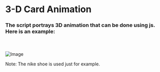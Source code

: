 # 3-D Card Animation

### <p> The script portrays 3D animation that can be done using js. <br/> Here is an example: </p> <br />

![Image](image.gif)

Note: The nike shoe is used just for example.

